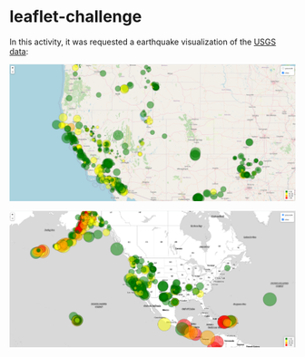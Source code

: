 # leaflet-challenge

In this activity, it was requested a earthquake visualization of the [USGS data](https://earthquake.usgs.gov/earthquakes/feed/v1.0/geojson.php):

![earthquake visualization](https://github.com/cami5326/leaflet-challenge/blob/main/pictures/earthquake%20visualization.png)

![greyscale visualization](https://github.com/cami5326/leaflet-challenge/blob/main/pictures/greyscale_visualization.png)